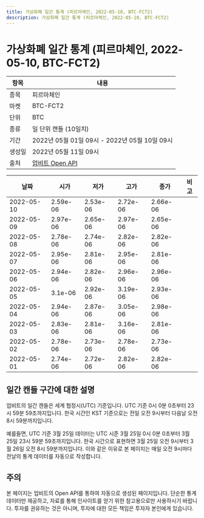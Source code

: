 ```yaml
---
title: 가상화폐 일간 통계 (피르마체인, 2022-05-10, BTC-FCT2)
description: 가상화폐 일간 통계 (피르마체인, 2022-05-10, BTC-FCT2)
---
```



가상화폐 일간 통계 (피르마체인, 2022-05-10, BTC-FCT2)
===

|항목|내용|
|--|--|
|종목|피르마체인|
|마켓|BTC-FCT2|
|단위|BTC|
|종류|일 단위 캔들 (10일치)|
|기간|2022년 05월 01일 09시 - 2022년 05월 10일 09시|
|생성일|2022년 05월 11일 09시|
|출처|[업비트 Open API](https://docs.upbit.com)|


|날짜|시가|저가|고가|종가|비고|
|--|--|--|--|--|--|
|2022-05-10|2.59e-06|2.53e-06|2.72e-06|2.66e-06|    |
|2022-05-09|2.97e-06|2.65e-06|2.97e-06|2.65e-06|    |
|2022-05-08|2.78e-06|2.74e-06|2.82e-06|2.82e-06|    |
|2022-05-07|2.95e-06|2.81e-06|2.95e-06|2.81e-06|    |
|2022-05-06|2.94e-06|2.82e-06|2.96e-06|2.96e-06|    |
|2022-05-05|3.1e-06|2.92e-06|3.19e-06|2.93e-06|    |
|2022-05-04|2.94e-06|2.87e-06|3.05e-06|2.98e-06|    |
|2022-05-03|2.83e-06|2.81e-06|3.16e-06|2.81e-06|    |
|2022-05-02|2.78e-06|2.73e-06|2.78e-06|2.73e-06|    |
|2022-05-01|2.74e-06|2.72e-06|2.82e-06|2.82e-06|    |


일간 캔들 구간에 대한 설명
---


업비트의 일간 캔들은 세계 협정시(UTC) 기준입니다. 
UTC 기준 0시 0분 0초부터 23시 59분 59초까지입니다. 
한국 시간인 KST 기준으로는 전일 오전 9시부터 다음날 오전 8시 59분까지입니다. 


예를들면, UTC 기준 3월 25일 데이터는 UTC 시준 3월 25일 0시 0분 0초부터 3월 25일 23시 59분 59초까지입니다. 
한국 시간으로 표현하면 3월 25일 오전 9시부터 3월 26일 오전 8시 59분까지입니다. 
이와 같은 이유로 본 페이지는 매일 오전 9시마다 전날의 통계 데이터를 자동으로 작성합니다. 


주의
---


본 페이지는 업비트의 Open API를 통하여 자동으로 생성된 페이지입니다. 
단순한 통계 데이터만 제공하고, 자료를 통해 인사이트를 얻기 위한 참고용으로만 사용하시기 바랍니다. 
투자를 권유하는 것은 아니며, 투자에 대한 모든 책임은 투자자 본인에게 있습니다. 
